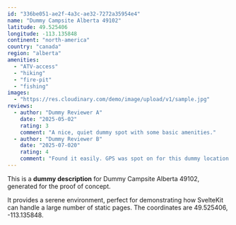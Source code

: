 ```yaml
---
id: "336be051-ae2f-4a3c-ae32-7272a35954e4"
name: "Dummy Campsite Alberta 49102"
latitude: 49.525406
longitude: -113.135848
continent: "north-america"
country: "canada"
region: "alberta"
amenities:
  - "ATV-access"
  - "hiking"
  - "fire-pit"
  - "fishing"
images:
  - "https://res.cloudinary.com/demo/image/upload/v1/sample.jpg"
reviews:
  - author: "Dummy Reviewer A"
    date: "2025-05-02"
    rating: 3
    comment: "A nice, quiet dummy spot with some basic amenities."
  - author: "Dummy Reviewer B"
    date: "2025-07-020"
    rating: 4
    comment: "Found it easily. GPS was spot on for this dummy location."
---
```


This is a **dummy description** for Dummy Campsite Alberta 49102, generated for the proof of concept.

It provides a serene environment, perfect for demonstrating how SvelteKit can handle a large number of static pages. The coordinates are 49.525406, -113.135848.
